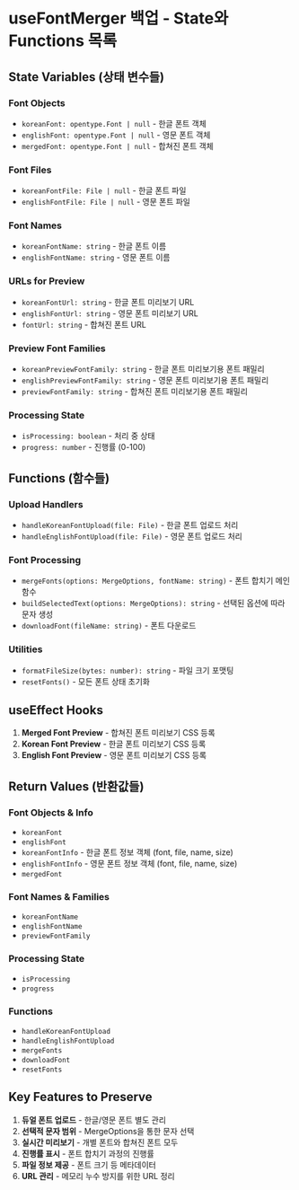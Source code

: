 # useFontMerger 백업 - State와 Functions 목록

## State Variables (상태 변수들)

### Font Objects
- `koreanFont: opentype.Font | null` - 한글 폰트 객체
- `englishFont: opentype.Font | null` - 영문 폰트 객체
- `mergedFont: opentype.Font | null` - 합쳐진 폰트 객체

### Font Files
- `koreanFontFile: File | null` - 한글 폰트 파일
- `englishFontFile: File | null` - 영문 폰트 파일

### Font Names
- `koreanFontName: string` - 한글 폰트 이름
- `englishFontName: string` - 영문 폰트 이름

### URLs for Preview
- `koreanFontUrl: string` - 한글 폰트 미리보기 URL
- `englishFontUrl: string` - 영문 폰트 미리보기 URL
- `fontUrl: string` - 합쳐진 폰트 URL

### Preview Font Families
- `koreanPreviewFontFamily: string` - 한글 폰트 미리보기용 폰트 패밀리
- `englishPreviewFontFamily: string` - 영문 폰트 미리보기용 폰트 패밀리
- `previewFontFamily: string` - 합쳐진 폰트 미리보기용 폰트 패밀리

### Processing State
- `isProcessing: boolean` - 처리 중 상태
- `progress: number` - 진행률 (0-100)

## Functions (함수들)

### Upload Handlers
- `handleKoreanFontUpload(file: File)` - 한글 폰트 업로드 처리
- `handleEnglishFontUpload(file: File)` - 영문 폰트 업로드 처리

### Font Processing
- `mergeFonts(options: MergeOptions, fontName: string)` - 폰트 합치기 메인 함수
- `buildSelectedText(options: MergeOptions): string` - 선택된 옵션에 따라 문자 생성
- `downloadFont(fileName: string)` - 폰트 다운로드

### Utilities
- `formatFileSize(bytes: number): string` - 파일 크기 포맷팅
- `resetFonts()` - 모든 폰트 상태 초기화

## useEffect Hooks

1. **Merged Font Preview** - 합쳐진 폰트 미리보기 CSS 등록
2. **Korean Font Preview** - 한글 폰트 미리보기 CSS 등록  
3. **English Font Preview** - 영문 폰트 미리보기 CSS 등록

## Return Values (반환값들)

### Font Objects & Info
- `koreanFont`
- `englishFont`
- `koreanFontInfo` - 한글 폰트 정보 객체 (font, file, name, size)
- `englishFontInfo` - 영문 폰트 정보 객체 (font, file, name, size)
- `mergedFont`

### Font Names & Families
- `koreanFontName`
- `englishFontName`
- `previewFontFamily`

### Processing State
- `isProcessing`
- `progress`

### Functions
- `handleKoreanFontUpload`
- `handleEnglishFontUpload`
- `mergeFonts`
- `downloadFont`
- `resetFonts`

## Key Features to Preserve

1. **듀얼 폰트 업로드** - 한글/영문 폰트 별도 관리
2. **선택적 문자 범위** - MergeOptions을 통한 문자 선택
3. **실시간 미리보기** - 개별 폰트와 합쳐진 폰트 모두
4. **진행률 표시** - 폰트 합치기 과정의 진행률
5. **파일 정보 제공** - 폰트 크기 등 메타데이터
6. **URL 관리** - 메모리 누수 방지를 위한 URL 정리